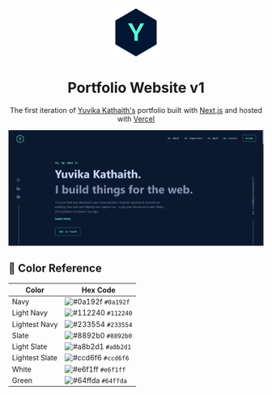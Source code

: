<div align="center">
  <img alt="Logo" src="/public/logo-blue-bg.png" width="100" />
</div>
<h1 align="center">
  Portfolio Website v1
</h1>
<p align="center">
  The first iteration of <a href="https://yuvikakathaith.vercel.app/" target="_blank">Yuvika Kathaith's</a> portfolio built with <a href="https://nextjs.org/" target="_blank">Next.js</a> and hosted with <a href="https://vercel.com" target="_blank">Vercel</a>
</p>

![demo](/public/demo.png)


## 🎨 Color Reference

| Color          | Hex Code                                                                  |
| -------------- | ------------------------------------------------------------------------- |
| Navy           | ![#0a192f](https://via.placeholder.com/15/0a192f/000000?text=+) `#0a192f` |
| Light Navy     | ![#112240](https://via.placeholder.com/15/112240/000000?text=+) `#112240` |
| Lightest Navy  | ![#233554](https://via.placeholder.com/15/233554/000000?text=+) `#233554` |
| Slate          | ![#8892b0](https://via.placeholder.com/15/8892b0/000000?text=+) `#8892b0` |
| Light Slate    | ![#a8b2d1](https://via.placeholder.com/15/a8b2d1/000000?text=+) `#a8b2d1` |
| Lightest Slate | ![#ccd6f6](https://via.placeholder.com/15/ccd6f6/000000?text=+) `#ccd6f6` |
| White          | ![#e6f1ff](https://via.placeholder.com/15/e6f1ff/000000?text=+) `#e6f1ff` |
| Green          | ![#64ffda](https://via.placeholder.com/15/64ffda/000000?text=+) `#64ffda` |
